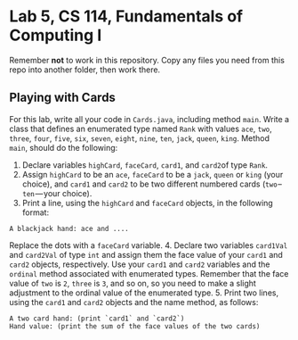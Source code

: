 # Lab 5, CS 114, Fundamentals of Computing I
Remember **not** to work in this repository. Copy any files you need from this repo into another folder, then work there.

## Playing with Cards
For this lab, write all your code in `Cards.java`, including method `main`. Write a class that defines an enumerated type named `Rank` with values `ace`, `two`, `three`, `four`, `five`, `six`, `seven`, `eight`, `nine`, `ten`, `jack`, `queen`, `king`. Method `main`, should do the following:
1. Declare variables `highCard`, `faceCard`, `card1`, and `card2`of type `Rank`.
2. Assign `highCard` to be an `ace`, `faceCard` to be a `jack`, `queen` or `king` (your choice), and `card1` and `card2` to be two different numbered cards (`two` – `ten` — your choice).
3. Print a line, using the `highCard` and `faceCard` objects, in the following format:
```
A blackjack hand: ace and ....
```
Replace the dots with a `faceCard` variable.
4. Declare two variables `card1Val` and `card2Val` of type `int` and assign them the face value of your `card1` and `card2` objects, respectively. Use your `card1` and `card2` variables and the `ordinal` method associated with enumerated types. Remember that the face value of `two` is `2`, `three` is `3`, and so on, so you need to make a slight adjustment to the ordinal value of the enumerated type.
5. Print two lines, using the `card1` and `card2` objects and the name method, as follows:
```
A two card hand: (print `card1` and `card2`)
Hand value: (print the sum of the face values of the two cards)
```
